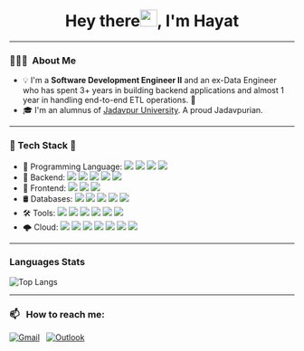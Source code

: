 <h1 align="center">Hey there<img src="https://raw.githubusercontent.com/MartinHeinz/MartinHeinz/master/wave.gif" width="30px">, I'm Hayat</h1>

---

### 👨🏻‍💻 &nbsp;About Me

- 💡 I'm a <b>Software Development Engineer II</b> and an ex-Data Engineer who has spent 3+ years in building backend applications and almost 1 year in handling end-to-end ETL operations. 🤖
- 🎓 I'm an alumnus of [Jadavpur University](http://www.jaduniv.edu.in/). A proud Jadavpurian.

---

### 🚀 Tech Stack 🔧
 - 🧠 Programming Language:  ![](https://img.shields.io/badge/Code-Java-informational?style=flat&logo=java&logoColor=white&color=2bbc8a) ![](https://img.shields.io/badge/Code-JavaScript-informational?style=flat&logo=javascript&logoColor=white&color=2bbc8a) ![](https://img.shields.io/badge/Code-C%23-informational?style=flat&logo=csharp&logoColor=white&color=2bbc8a) ![](https://img.shields.io/badge/Code-Python-informational?style=flat&logo=python&logoColor=white&color=2bbc8a)
 - 🧠 Backend:  ![](https://img.shields.io/badge/Framework-Spring%20Boot-informational?style=flat&logo=springboot&logoColor=white&color=2bbc8a) ![](https://img.shields.io/badge/Runtime-Node.js-informational?style=flat&logo=nodedotjs&logoColor=white&color=2bbc8a) ![](https://img.shields.io/badge/Framework-Fastify-informational?style=flat&logo=fastify&logoColor=white&color=2bbc8a) ![](https://img.shields.io/badge/Framework-Express.js-informational?style=flat&logo=express&logoColor=white&color=2bbc8a) ![](https://img.shields.io/badge/Framework-ASP.NET%20Core-informational?style=flat&logo=dotnet&logoColor=white&color=2bbc8a)
 - 🎨 Frontend: ![](https://img.shields.io/badge/Code-HTML5-informational?style=flat&logo=html5&logoColor=white&color=2bbc8a) ![](https://img.shields.io/badge/Code-CSS3-informational?style=flat&logo=css3&logoColor=white&color=2bbc8a) ![](https://img.shields.io/badge/Library-React.js-informational?style=flat&logo=react&logoColor=white&color=2bbc8a)
 - 🛢️ Databases: ![](https://img.shields.io/badge/Database-MongoDB-informational?style=flat&logo=mongodb&logoColor=white&color=2bbc8a) ![](https://img.shields.io/badge/Database-Elasticsearch-informational?style=flat&logo=elasticsearch&logoColor=white&color=2bbc8a) ![](https://img.shields.io/badge/Database-Redis-informational?style=flat&logo=redis&logoColor=white&color=2bbc8a) ![](https://img.shields.io/badge/Database-MySQL-informational?style=flat&logo=mysql&logoColor=white&color=2bbc8a) ![](https://img.shields.io/badge/Database-PostgreSQL-informational?style=flat&logo=postgresql&logoColor=white&color=2bbc8a)
 - 🛠️ Tools: ![](https://img.shields.io/badge/Version%20Control-Git-informational?style=flat&logo=git&logoColor=white&color=2bbc8a) ![](https://img.shields.io/badge/API%20Tool-Postman-informational?style=flat&logo=elasticsearch&logoColor=white&color=2bbc8a) ![](https://img.shields.io/badge/Editor-IntelliJ-informational?style=flat&logo=intellijidea&logoColor=white&color=2bbc8a) ![](https://img.shields.io/badge/Editor-VSCode-informational?style=flat&logo=vscode&logoColor=white&color=2bbc8a) ![](https://img.shields.io/badge/CI%2FCD-GitHub%20Actions-informational?style=flat&logo=vscode&logoColor=white&color=2bbc8a) ![](https://img.shields.io/badge/Linux-Debian-informational?style=flat&logo=debian&logoColor=white&color=2bbc8a)
 - 🌩 Cloud: ![](https://img.shields.io/badge/AWS-Lambda-informational?style=flat&logo=awslambda&logoColor=white&color=2bbc8a) ![](https://img.shields.io/badge/AWS-SQS-informational?style=flat&logo=amazonsqs&logoColor=white&color=2bbc8a) ![](https://img.shields.io/badge/AWS-EventBridge-informational?style=flat&logo=eventbridge&logoColor=white&color=2bbc8a) ![](https://img.shields.io/badge/AWS-EC2-informational?style=flat&logo=amazonec2&logoColor=white&color=2bbc8a) ![](https://img.shields.io/badge/AWS-S3-informational?style=flat&logo=amazons3&logoColor=white&color=2bbc8a) ![](https://img.shields.io/badge/AWS-CloudWatch-informational?style=flat&logo=amazoncloudwatch&logoColor=white&color=2bbc8a) ![](https://img.shields.io/badge/AWS-Beanstalk-informational?style=flat&logo=amazonbeanstalk&logoColor=white&color=2bbc8a)

---

### Languages Stats
![Top Langs](https://github-readme-stats.vercel.app/api/top-langs/?username=ShahHayat&layout=compact&theme=default&langs_count=6)

---

### 📫 &nbsp; How to reach me:
<a href="mailto:smhayat225@gmail.com"><img alt="Gmail" src="https://img.shields.io/badge/Gmail-D14836?style=flat&logo=gmail&logoColor=white" /></a> &nbsp;
<a href="mailto:smhayat225@outlook.com"><img alt="Outlook" src="https://img.shields.io/badge/Outlook-2986CC?style=flat&logo=outlook&logoColor=white" /></a> &nbsp;
